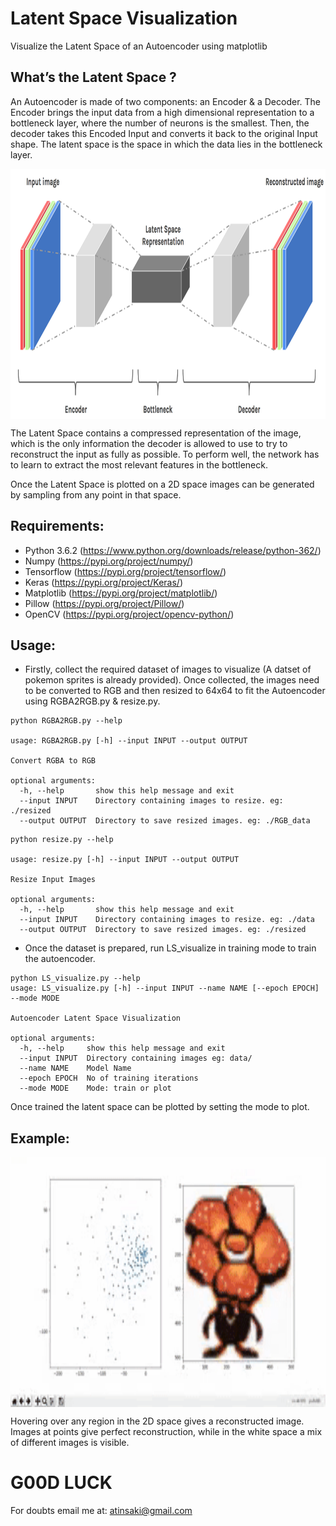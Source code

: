 # Latent Space Visualization
Visualize the Latent Space of an Autoencoder using matplotlib

## What’s the Latent Space ?

An Autoencoder is made of two components: an Encoder & a Decoder. The Encoder brings the input data from a high dimensional representation to a bottleneck layer, where the number of neurons is the smallest. Then, the decoder takes this Encoded Input and converts it back to the original Input shape. The latent space is the space in which the data lies in the bottleneck layer.

<p align="center">
<img src="https://github.com/crypto-code/Latent-Space-Visualization/blob/master/assets/model.png" width="900" height="400" align="middle" />   </p>

The Latent Space contains a compressed representation of the image, which is the only information the decoder is allowed to use to try to reconstruct the input as fully as possible. To perform well, the network has to learn to extract the most relevant features in the bottleneck.

Once the Latent Space is plotted on a 2D space images can be generated by sampling from any point in that space.

## Requirements:
* Python 3.6.2 (https://www.python.org/downloads/release/python-362/)
* Numpy (https://pypi.org/project/numpy/)
* Tensorflow (https://pypi.org/project/tensorflow/)
* Keras (https://pypi.org/project/Keras/)
* Matplotlib (https://pypi.org/project/matplotlib/)
* Pillow (https://pypi.org/project/Pillow/)
* OpenCV (https://pypi.org/project/opencv-python/)

## Usage:

* Firstly, collect the required dataset of images to visualize (A datset of pokemon sprites is already provided). Once collected, the images need to be converted to RGB and then resized to 64x64 to fit the Autoencoder using RGBA2RGB.py & resize.py.
```
python RGBA2RGB.py --help

usage: RGBA2RGB.py [-h] --input INPUT --output OUTPUT

Convert RGBA to RGB

optional arguments:
  -h, --help       show this help message and exit
  --input INPUT    Directory containing images to resize. eg: ./resized
  --output OUTPUT  Directory to save resized images. eg: ./RGB_data
```

```
python resize.py --help

usage: resize.py [-h] --input INPUT --output OUTPUT

Resize Input Images

optional arguments:
  -h, --help       show this help message and exit
  --input INPUT    Directory containing images to resize. eg: ./data
  --output OUTPUT  Directory to save resized images. eg: ./resized
```

* Once the dataset is prepared, run LS_visualize in training mode to train the autoencoder.
```
python LS_visualize.py --help
usage: LS_visualize.py [-h] --input INPUT --name NAME [--epoch EPOCH] --mode MODE

Autoencoder Latent Space Visualization

optional arguments:
  -h, --help     show this help message and exit
  --input INPUT  Directory containing images eg: data/
  --name NAME    Model Name
  --epoch EPOCH  No of training iterations
  --mode MODE    Mode: train or plot
```
Once trained the latent space can be plotted by setting the mode to plot.

## Example:
<p align="center">
<img src="https://github.com/crypto-code/Latent-Space-Visualization/blob/master/assets/example.gif" height="400" align="middle" />   </p>
Hovering over any region in the 2D space gives a reconstructed image. Images at points give perfect reconstruction, while in the white space a mix of different images is visible.

# G00D LUCK

For doubts email me at:
atinsaki@gmail.com
